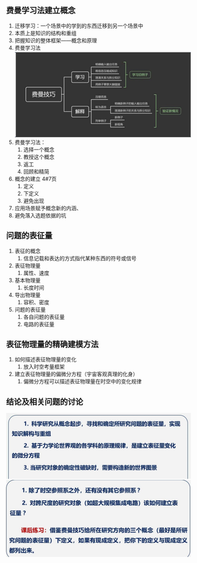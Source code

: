 ## 费曼学习法建立概念
1. 迁移学习：一个场景中的学到的东西迁移到另一个场景中
2. 本质上是知识的结构和重组
3. 把握知识的整体框架——概念和原理
4. 费曼学习法
   ![1](/科学规范/image/1.jpg)
5. 费曼学习法：
   1. 选择一个概念
   2. 教授这个概念
   3. 返工
   4. 回顾和精简
6. 概念的建立 4#7页
   1. 定义 
   2. 下定义
   3. 避免出现
7. 应用场景赋予概念新的内涵、
8. 避免落入选题依据的坑

## 问题的表征量
1. 表征的概念
   1. 信息记载和表达的方式指代某种东西的符号或信号
2. 表征物理量
   1. 属性、速度
3. 基本物理量
   1. 长度时间
4. 导出物理量
   1. 容积、密度
5. 问题的表征量
   1. 各自问题的表征量
   2. 电路的表征量

## 表征物理量的精确建模方法
1. 如何描述表征物理量的变化
   1. 放入时空考量框架
2. 建立表征物理量的偏微分方程（宇宙客观真理的化身）
   1. 偏微分方程可以描述表征物理量在时空中的变化规律


## 结论及相关问题的讨论
![2](/科学规范/image/2.jpg)
![3](/科学规范/image/3.jpg)